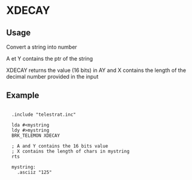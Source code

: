 # XDECAY

## Usage

Convert a string into number

A et Y contains the ptr of the string

XDECAY returns the value (16 bits) in AY and X contains the length of the decimal number provided in the input

## Example

```ca65

  .include "telestrat.inc"

  lda #<mystring
  ldy #>mystring
  BRK_TELEMON XDECAY

  ; A and Y contains the 16 bits value
  ; X contains the length of chars in mystring
  rts

  mystring:
    .asciiz "125"
```
